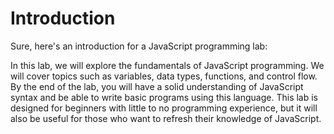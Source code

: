 # Introduction

Sure, here's an introduction for a JavaScript programming lab:

In this lab, we will explore the fundamentals of JavaScript programming. We will cover topics such as variables, data types, functions, and control flow. By the end of the lab, you will have a solid understanding of JavaScript syntax and be able to write basic programs using this language. This lab is designed for beginners with little to no programming experience, but it will also be useful for those who want to refresh their knowledge of JavaScript.

